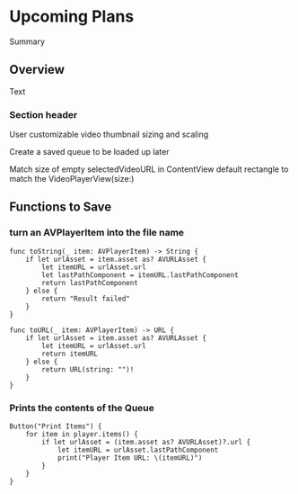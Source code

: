 # Upcoming Plans

<!--@START_MENU_TOKEN@-->Summary<!--@END_MENU_TOKEN@-->

## Overview

<!--@START_MENU_TOKEN@-->Text<!--@END_MENU_TOKEN@-->

### Section header

User customizable video thumbnail sizing and scaling 

Create a saved queue to be loaded up later

Match size of empty selectedVideoURL in ContentView default rectangle to match the VideoPlayerView(size:)



## Functions to Save
### turn an AVPlayerItem into the file name
    func toString(_ item: AVPlayerItem) -> String {
        if let urlAsset = item.asset as? AVURLAsset {
            let itemURL = urlAsset.url
            let lastPathComponent = itemURL.lastPathComponent
            return lastPathComponent
        } else {
            return "Result failed"
        }
    }
    
    func toURL(_ item: AVPlayerItem) -> URL {
        if let urlAsset = item.asset as? AVURLAsset {
            let itemURL = urlAsset.url
            return itemURL
        } else {
            return URL(string: "")!
        }
    }

### Prints the contents of the Queue
    Button("Print Items") {
        for item in player.items() {
            if let urlAsset = (item.asset as? AVURLAsset)?.url {
                let itemURL = urlAsset.lastPathComponent
                print("Player Item URL: \(itemURL)")
            }
        }
    }

